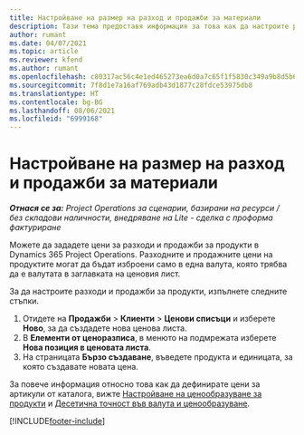 ```yaml
---
title: Настройване на размер на разход и продажби за материали
description: Тази тема предоставя информация за това как да настроите разходите и процентите на продажби за материали, използвани по проекти.
author: rumant
ms.date: 04/07/2021
ms.topic: article
ms.reviewer: kfend
ms.author: rumant
ms.openlocfilehash: c80317ac56c4e1ed465273ea6d0a7c65f1f5830c349a9b8d5b6f7f8d92424c7b
ms.sourcegitcommit: 7f8d1e7a16af769adb43d1877c28fdce53975db8
ms.translationtype: HT
ms.contentlocale: bg-BG
ms.lasthandoff: 08/06/2021
ms.locfileid: "6999168"
---
```

# <a name="set-up-cost-and-sales-rates-for-materials"></a>Настройване на размер на разход и продажби за материали

_**Отнася се за:** Project Operations за сценарии, базирани на ресурси / без складови наличности, внедряване на Lite - сделка с проформа фактуриране_

Можете да зададете цени за разходи и продажби за продукти в Dynamics 365 Project Operations. Разходните и продажните цени на продуктите могат да бъдат изброени само в една валута, която трябва да е валутата в заглавката на ценовия лист.

За да настроите разходи и продажби за продукти, изпълнете следните стъпки. 

1. Отидете на **Продажби** > **Клиенти** > **Ценови списъци** и изберете **Ново**, за да създадете нова ценова листа. 
2. В **Елементи от ценоразписа**, в менюто на подмрежата изберете **Нова позиция в ценовата листа**. 
3. На страницата **Бързо създаване**, въведете продукта и единицата, за която създавате новата цена.

За повече информация относно това как да дефинирате цени за артикули от каталога, вижте [Настройване на ценообразуване за продукти](/dynamics365/sales-enterprise/create-price-lists-price-list-items-define-pricing-products.md) и [Десетична точност във валута и ценообразуване](/dynamics365/sales-enterprise/decimal-precision-currency-pricing.md).

[!INCLUDE[footer-include](../includes/footer-banner.md)]
